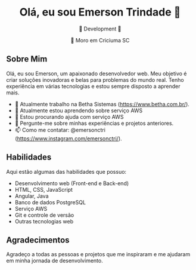 <div align="center">
  <h1>Olá, eu sou Emerson Trindade 👋</h1>
  <p>🌟 Development 🚀</p>
  <p>📍 Moro em Criciuma SC</p>
</div>

## Sobre Mim

Olá, eu sou Emerson, um apaixonado desenvolvedor web. Meu objetivo é criar soluções inovadoras e belas para problemas do mundo real. Tenho experiência em várias tecnologias e estou sempre disposto a aprender mais.

- 🔭 Atualmente trabalho na Betha Sistemas (https://www.betha.com.br/).
- 🌱 Atualmente estou aprendendo sobre serviço AWS
- 🤔 Estou procurando ajuda com serviço AWS
- 💬 Pergunte-me sobre minhas experiências e projetos anteriores.
- 📫 Como me contatar: @emersonctri (https://www.instagram.com/emersonctri/).

## Habilidades

Aqui estão algumas das habilidades que possuo:

- Desenvolvimento web (Front-end e Back-end)
- HTML, CSS, JavaScript
- Angular, Java
- Banco de dados PostgreSQL 
- Serviço AWS
- Git e controle de versão
- Outras tecnologias web


## Agradecimentos

Agradeço a todas as pessoas e projetos que me inspiraram e me ajudaram em minha jornada de desenvolvimento.

